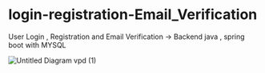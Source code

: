 # login-registration-Email_Verification
User Login , Registration and Email Verification  -> Backend 
java , spring boot 
with MYSQL

![Untitled Diagram vpd (1)](https://user-images.githubusercontent.com/76897266/127863411-5eef9d5a-7f68-4cd1-956e-805c22d9c669.png)


